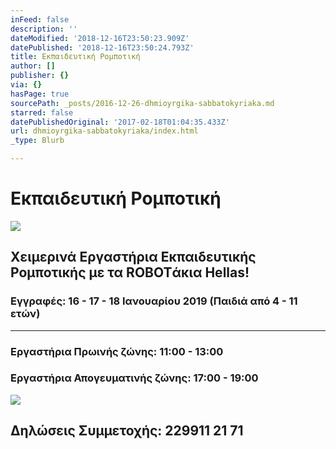 ```yaml
---
inFeed: false
description: ''
dateModified: '2018-12-16T23:50:23.909Z'
datePublished: '2018-12-16T23:50:24.793Z'
title: Εκπαιδευτική Ρομποτική
author: []
publisher: {}
via: {}
hasPage: true
sourcePath: _posts/2016-12-26-dhmioyrgika-sabbatokyriaka.md
starred: false
datePublishedOriginal: '2017-02-18T01:04:35.433Z'
url: dhmioyrgika-sabbatokyriaka/index.html
_type: Blurb

---
```

# Εκπαιδευτική Ρομποτική
![](https://s3-us-west-2.amazonaws.com/the-grid-img/p/2a1fbd1019ab5eeae713f11cc79f48b66508b95c.png)

## Χειμερινά Εργαστήρια Εκπαιδευτικής Ρομποτικής με τα ROBOTάκια Hellas!

### Εγγραφές: 16 - 17 - 18 Ιανουαρίου 2019 (Παιδιά από 4 - 11 ετών)

---

### Εργαστήρια Πρωινής ζώνης: 11:00 - 13:00

### Εργαστήρια Απογευματινής ζώνης: 17:00 - 19:00
![](https://the-grid-user-content.s3-us-west-2.amazonaws.com/fd9e50b3-b915-462e-8fd2-a56936ffd6f1.png)

## Δηλώσεις Συμμετοχής: 229911 21 71
